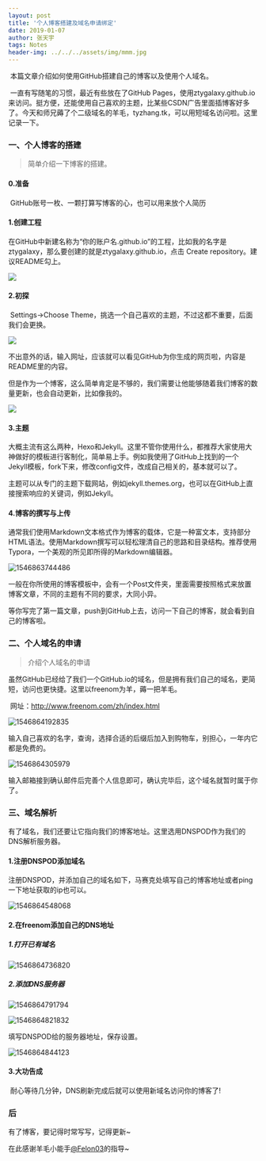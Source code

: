 ```yaml
---
layout: post
title: '个人博客搭建及域名申请绑定'
date: 2019-01-07
author: 张天宇
tags: Notes
header-img: ../../../assets/img/mmm.jpg
---
```


​	本篇文章介绍如何使用GitHub搭建自己的博客以及使用个人域名。

​	一直有写随笔的习惯，最近有些放在了GitHub Pages，使用ztygalaxy.github.io来访问。挺方便，还能使用自己喜欢的主题，比某些CSDN广告里面插博客好多了。今天和师兄薅了个二级域名的羊毛，tyzhang.tk，可以用短域名访问啦。这里记录一下。

### 一、个人博客的搭建

> 简单介绍一下博客的搭建。

#### 0.准备
​	GitHub账号一枚、一颗打算写博客的心，也可以用来放个人简历

#### 1.创建工程
​	在GitHub中新建名称为“你的账户名.github.io”的工程，比如我的名字是ztygalaxy，那么要创建的就是ztygalaxy.github.io，点击 Create repository。建议README勾上。

![](https://github.com/ztygalaxy/ztygalaxy.github.io/blob/master/assets/images/github-0.jpg?raw=true)

#### 2.初探

​	Settings->Choose Theme，挑选一个自己喜欢的主题，不过这都不重要，后面我们会更换。

![](https://github.com/ztygalaxy/ztygalaxy.github.io/blob/master/assets/images/github-1.jpg?raw=true)

​	不出意外的话，输入网址，应该就可以看见GitHub为你生成的网页啦，内容是README里的内容。

​	但是作为一个博客，这么简单肯定是不够的，我们需要让他能够随着我们博客的数量更新，也会自动更新，比如像我的。

![](https://github.com/ztygalaxy/ztygalaxy.github.io/blob/master/assets/images/github-2.jpg?raw=true)

#### 3.主题

​	大概主流有这么两种，Hexo和Jekyll。这里不管你使用什么，都推荐大家使用大神做好的模板进行客制化，简单易上手。例如我使用了GitHub上找到的一个Jekyll模板，fork下来，修改config文件，改成自己相关的，基本就可以了。

​	主题可以从专门的主题下载网站，例如jekyll.themes.org，也可以在GitHub上直接搜索响应的关键词，例如Jekyll。

#### 4.博客的撰写与上传

​	通常我们使用Markdown文本格式作为博客的载体，它是一种富文本，支持部分HTML语法。使用Markdown撰写可以轻松理清自己的思路和目录结构。推荐使用Typora，一个美观的所见即所得的Markdown编辑器。

![1546863744486](https://github.com/ztygalaxy/ztygalaxy.github.io/blob/master/assets/images/github-3.jpg?raw=true)

​	一般在你所使用的博客模板中，会有一个Post文件夹，里面需要按照格式来放置博客文章，不同的主题有不同的要求，大同小异。

​	等你写完了第一篇文章，push到GitHub上去，访问一下自己的博客，就会看到自己的博客啦。

### 二、个人域名的申请

> 介绍个人域名的申请

​	虽然GitHub已经给了我们一个GitHub.io的域名，但是拥有我们自己的域名，更简短，访问也更快捷。这里以freenom为羊，薅一把羊毛。

​	网址：http://www.freenom.com/zh/index.html

![1546864192835](https://github.com/ztygalaxy/ztygalaxy.github.io/blob/master/assets/images/github-4.png?raw=true)

​	输入自己喜欢的名字，查询，选择合适的后缀后加入到购物车，别担心，一年内它都是免费的。

![1546864305979](https://github.com/ztygalaxy/ztygalaxy.github.io/blob/master/assets/images/github-5.png?raw=true)

​	输入邮箱接到确认邮件后完善个人信息即可，确认完毕后，这个域名就暂时属于你了。

### 三、域名解析

​	有了域名，我们还要让它指向我们的博客地址。这里选用DNSPOD作为我们的DNS解析服务器。

#### 1.注册DNSPOD添加域名

​	注册DNSPOD，并添加自己的域名如下，马赛克处填写自己的博客地址或者ping一下地址获取的ip也可以。

![1546864548068](https://github.com/ztygalaxy/ztygalaxy.github.io/blob/master/assets/images/github-6.jpg?raw=true)

#### 2.在freenom添加自己的DNS地址

##### 1.打开已有域名

![1546864736820](https://github.com/ztygalaxy/ztygalaxy.github.io/blob/master/assets/images/github-7.jpg?raw=true)

##### 2.添加DNS服务器

![1546864791794](https://github.com/ztygalaxy/ztygalaxy.github.io/blob/master/assets/images/github-8.png?raw=true)

![1546864821832](https://github.com/ztygalaxy/ztygalaxy.github.io/blob/master/assets/images/github-9.png?raw=true)

填写DNSPOD给的服务器地址，保存设置。

![1546864844123](https://github.com/ztygalaxy/ztygalaxy.github.io/blob/master/assets/images/github-10.png?raw=true)

#### 3.大功告成

​	耐心等待几分钟，DNS刷新完成后就可以使用新域名访问你的博客了!

### 后

有了博客，要记得时常写写，记得更新~

在此感谢羊毛小能手[@Felon03](https://github.com/felon03)的指导~